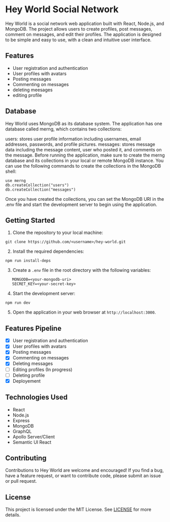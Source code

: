 # Hey World Social Network

Hey World is a social network web application built with React, Node.js, and MongoDB. The project allows users to create profiles, post messages, comment on messages, and edit their profiles. The application is designed to be simple and easy to use, with a clean and intuitive user interface.

## Features

- User registration and authentication
- User profiles with avatars
- Posting messages
- Commenting on messages
- deleting meesages
- editing profile

## Database
Hey World uses MongoDB as its database system. The application has one database called merng, which contains two collections:

users: stores user profile information including usernames, email addresses, passwords, and profile pictures.
messages: stores message data including the message content, user who posted it, and comments on the message.
Before running the application, make sure to create the merng database and its collections in your local or remote MongoDB instance. You can use the following commands to create the collections in the MongoDB shell:

```
use merng
db.createCollection("users")
db.createCollection("messages")
```

Once you have created the collections, you can set the MongoDB URI in the .env file and start the development server to begin using the application.

## Getting Started

1. Clone the repository to your local machine:

```
git clone https://github.com/<username>/hey-world.git
```

2. Install the required dependencies:

```
npm run install-deps
```
3. Create a `.env` file in the root directory with the following variables:
```
   MONGODB=<your-mongodb-uri>
   SECRET_KEY=<your-secret-key>
   ```

4. Start the development server:

```
npm run dev
```

5. Open the application in your web browser at `http://localhost:3000`.

## Features Pipeline

- [x] User registration and authentication
- [x] User profiles with avatars
- [x] Posting messages
- [x] Commenting on messages
- [x] Deleting messages
- [ ] Editing profiles (In progress)
- [ ] Deleting profile
- [x] Deployement

## Technologies Used

- React
- Node.js
- Express
- MongoDB
- GraphQL
- Apollo Server/Client
- Semantic UI React

## Contributing

Contributions to Hey World are welcome and encouraged! If you find a bug, have a feature request, or want to contribute code, please submit an issue or pull request.

## License

This project is licensed under the MIT License. See [LICENSE](LICENSE) for more details.

